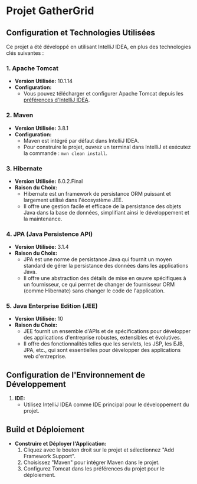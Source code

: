 # Projet GatherGrid

## Configuration et Technologies Utilisées

Ce projet a été développé en utilisant IntelliJ IDEA, en plus des technologies clés suivantes :

### 1. Apache Tomcat
- **Version Utilisée:** 10.1.14
- **Configuration:** 
  - Vous pouvez télécharger et configurer Apache Tomcat depuis les [préférences d'IntelliJ IDEA](https://www.jetbrains.com/help/idea/apache-tomcat.html).

### 2. Maven
- **Version Utilisée:** 3.8.1
- **Configuration:**
  - Maven est intégré par défaut dans IntelliJ IDEA.
  - Pour construire le projet, ouvrez un terminal dans IntelliJ et exécutez la commande : `mvn clean install`.

### 3. Hibernate
- **Version Utilisée:** 6.0.2.Final
- **Raison du Choix:**
  - Hibernate est un framework de persistance ORM puissant et largement utilisé dans l'écosystème JEE.
  - Il offre une gestion facile et efficace de la persistance des objets Java dans la base de données, simplifiant ainsi le développement et la maintenance.

### 4. JPA (Java Persistence API)
- **Version Utilisée:** 3.1.4
- **Raison du Choix:**
  - JPA est une norme de persistance Java qui fournit un moyen standard de gérer la persistance des données dans les applications Java.
  - Il offre une abstraction des détails de mise en œuvre spécifiques à un fournisseur, ce qui permet de changer de fournisseur ORM (comme Hibernate) sans changer le code de l'application.

### 5. Java Enterprise Edition (JEE)
- **Version Utilisée:** 10
- **Raison du Choix:**
  - JEE fournit un ensemble d'APIs et de spécifications pour développer des applications d'entreprise robustes, extensibles et évolutives.
  - Il offre des fonctionnalités telles que les servlets, les JSP, les EJB, JPA, etc., qui sont essentielles pour développer des applications web d'entreprise.

## Configuration de l'Environnement de Développement
1. **IDE:**
   - Utilisez IntelliJ IDEA comme IDE principal pour le développement du projet.

## Build et Déploiement
- **Construire et Déployer l'Application:**
  1. Cliquez avec le bouton droit sur le projet et sélectionnez "Add Framework Support".
  2. Choisissez "Maven" pour intégrer Maven dans le projet.
  3. Configurez Tomcat dans les préférences du projet pour le déploiement.
